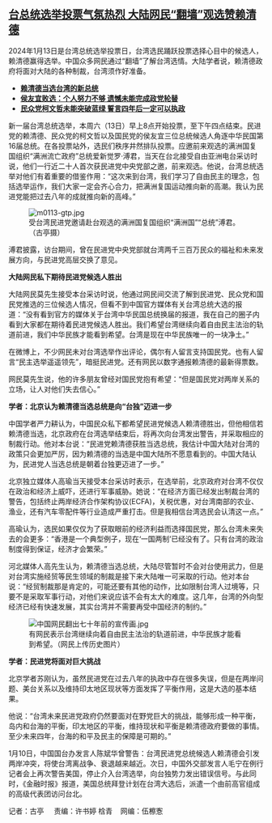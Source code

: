 <!--1705158840000-->
[台总统选举投票气氛热烈 大陆网民“翻墙”观选赞赖清德](https://www.rfa.org/mandarin/yataibaodao/gangtai/gt-01132024101421.html)
------

<p dir="ltr"><span>2024年1月13日是台湾总统选举投票日，台湾选民踊跃投票选择心目中的候选人，赖清德赢得选举。中国众多网民通过“翻墙”了解台湾选情。大陆学者说，赖清德政府将面对大陆的各种制裁，台湾须作好准备。</span></p><ul><li dir="ltr"><strong><a href="https://www.rfa.org/mandarin/Xinwen/1-01132024085921.html">赖清德当选台湾的新总统</a></strong></li><li dir="ltr"><strong><a href="https://www.rfa.org/mandarin/yataibaodao/gangtai/cmh1-01132024083505.html">侯友宜败选：个人努力不够 遗憾未能完成政党轮替</a></strong></li><li dir="ltr"><strong><a href="https://www.rfa.org/mandarin/yataibaodao/gangtai/cmh3-01132024091413.html">民众党柯文哲未能突破蓝绿 誓言四年后一定可以执政</a></strong></li></ul><p dir="ltr"><span>新一届台湾总统选举，本周六（13日）早上8点开始投票，至下午四点结束。民进党的赖清德、民众党的柯文哲以及国民党的侯友宜三位总统候选人角逐中华民国第16届总统。在各投票站外，选民们秩序井然排队投票。应邀前来观选的满洲国复国组织“满洲流亡政府”总统爱新觉罗·溥君，当天在台北接受自由亚洲电台采访时说，他们一行近二十人首次获民进党中央党部之邀，前来观选。他说，台湾总统选举对他们有着重要的借鉴作用：“这次来到台湾，我们学习了自由民主的理念，包括选举运作，我们大家一定会齐心合力，把满洲复国运动推向新的高潮。我认为民进党能把过去八年的成就推向新的高峰。”</span></p><figure><img alt="m0113-gtp.jpg" class="image-richtext image-inline" src="https://www.rfa.org/mandarin/yataibaodao/gangtai/m0113-gtp.jpg" title="m0113-gtp.jpg"/><figcaption>受台湾民进党邀请赴台观选的满洲国复国组织“满洲国”“总统”溥君。（古亭摄）</figcaption></figure><p dir="ltr"><span></span></p><p dir="ltr"><span>溥君披露，访台期间，曾在民进党中央党部就台湾两千三百万民众的福祉和未来发展方向，与民进党高层交换了意见。</span></p><p></p><p dir="ltr"><strong>大陆网民私下期待民进党候选人胜出</strong></p><p></p><p dir="ltr"><span>大陆网民莫先生接受本台采访时说，他通过网民间交流了解到民进党、民众党和国民党推选的三位候选人情况，但看不到中国官方媒体有关台湾总统大选的报道：“没有看到官方的媒体关于台湾中华民国总统换届的报道，我在自己的圈子内看到大家都在期待着民进党候选人胜出。我们希望台湾继续向着自由民主法治的轨道前进，我们中华民族才能看到希望。台湾是现在中华民族唯一的一块净土。”</span></p><p></p><p dir="ltr"><span>在微博上，不少网民未对台湾选举作出评论，偶尔有人留言支持国民党。也有人留言“民主选举遥遥领先”，暗挺民进党。还有网民以数字通报赖清德的最新得票数。</span></p><p></p><p dir="ltr"><span>网民莫先生说，他的许多朋友曾经对国民党抱有希望：“但是国民党对两岸关系的立场，让人对他们失去信心。”</span></p><p></p><p dir="ltr"><strong>学者：北京认为赖清德当选总统是向“台独”迈进一步</strong></p><p></p><p dir="ltr"><span>中国学者严力耕认为，中国民众私下都希望民进党候选人赖清德胜出，但他相信若赖清德当选，北京政府在台湾选举结束后，将再次向台湾发出警告，并采取相应的制裁行动。他对本台说：“民进党赖清德获胜当选总统，我估计中国大陆对台湾的政策只会更加严厉，因为赖清德的当选是中国大陆所不愿意看到的。中国大陆认为，民进党人当选总统是朝着台独更迈进了一步。”</span></p><p></p><p dir="ltr"><span>北京独立媒体人高瑜当天接受本台采访时表示，在选举前，北京政府对台湾不仅仅在政治和经济上威吓，还进行军事威胁。她说：“在经济方面已经发出制裁台湾的警告，包括终止两岸经济合作架构协议(ECFA)，关税优惠，对台湾南部的农业、渔业，还有汽车零配件等行业造成严重打击。但是我相信台湾选民会认清这一点。”</span></p><p></p><p dir="ltr"><span>高瑜认为，选民如果仅仅为了获取眼前的经济利益而选择国民党，那么台湾未来失去的会更多：“香港是一个典型例子，现在‘一国两制’已经没有了。只有台湾的政治制度得到保证，经济才会繁荣。”</span></p><p></p><p dir="ltr"><span>河北媒体人高先生认为，赖清德当选总统，大陆尽管暂时不会对台使用武力，但是对台湾实施经贸等民生领域的制裁是接下来大陆唯一可采取的行动。他对本台说：“经贸制裁那是肯定的，可能还要有其他的动作，比如限制台湾人过境等，只要不是采取军事行动，对他们来说应该不会有太大的难度。这几年，台湾的外向型经济已经有快速发展，其实台湾并不需要再受中国经济的制约。”</span></p><figure><img alt="中国网民翻出七十年前的宣传画.jpg" class="image-richtext image-inline" src="https://www.rfa.org/mandarin/yataibaodao/gangtai/4e2d56fd7f516c117ffb51fa4e0353415e74524d76845ba34f20753b.jpg" title="中国网民翻出七十年前的宣传画.jpg"/><figcaption>有网民表示台湾继续向着自由民主法治的轨道前进，中华民族才能看到希望。（网民上传历史图片）</figcaption></figure><p dir="ltr"><span><b></b></span></p><p dir="ltr"><span><b>学者：民进党将面对巨大挑战</b></span></p><p></p><p dir="ltr"><span>北京学者苏刚认为，虽然民进党在过去八年的执政中存在很多失误，但是在两岸问题、美台关系以及维持印太地区现状等方面发挥了平衡作用，这是大选的基本结果。</span></p><p></p><p dir="ltr"><span>他说：“台湾未来民进党政府仍然要面对在野党巨大的挑战，能够形成一种平衡，岛内和台海的平衡，印太地区的平衡，维持现状和平衡是赖清德政府要做的事情。至少未来四年，台海的和平及民主的保障是可期的。”</span></p><p></p><p dir="ltr"><span>1月10日，中国国台办发言人陈斌华曾警告：台湾民进党总统候选人赖清德会引发两岸冲突，将使台湾离战争、衰退越来越近。次日，中国外交部发言人毛宁在例行记者会上再次警告美国，停止介入台湾选举，向台独势力发出错误信号。与此同时，《金融时报》报道，美国总统拜登计划在台湾大选后，派遣一个由前高官组成的高级代表团访问台北。</span></p><p></p><p dir="ltr"><span>记者：古亭     责编：许书婷 梒青    网编：伍檫愙</span></p>
